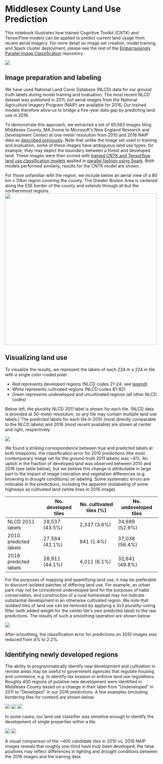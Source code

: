 # Middlesex County Land Use Prediction

This notebook illustrates how trained Cognitive Toolkit (CNTK) and TensorFlow models can be applied to predict current land usage from recent aerial imagery. For more detail on image set creation, model training, and Spark cluster deployment, please see the rest of the [Embarrassingly Parallel Image Classification](https://github.com/Azure/Embarrassingly-Parallel-Image-Classification) repository.

<img src="./img/data_overview/middlesex_ma.png" />

## Image preparation and labeling

We have used National Land Cover Database (NLCD) data for our ground truth labels during model training and evaluation. The most recent NLCD dataset was published in 2011, but aerial images from the National Agriculture Imagery Program (NAIP) are available for 2016. Our trained models therefore allow us to bridge a five-year data gap by predicting land use in 2016.

To demonstrate this approach, we extracted a set of 65,563 images tiling Middlesex County, MA (home to Microsoft's New England Research and Development Center) at one-meter resolution from 2010 and 2016 NAIP data as [described previously](https://github.com/Azure/Embarrassingly-Parallel-Image-Classification/blob/master/image_set_preparation.ipynb). Note that unlike the image set used in training and evaluation, some of these images have ambiguous land use types: for example, they may depict the boundary between a forest and developed land. These images were then scored with [trained CNTK and Tensorflow land use classification models](https://github.com/Azure/Embarrassingly-Parallel-Image-Classification/blob/master/model_training.ipynb) applied in [parallel fashion using Spark](https://github.com/Azure/Embarrassingly-Parallel-Image-Classification/blob/master/scoring_on_spark.ipynb). Both models performed similarly; results for the CNTK model are shown.

For those unfamiliar with the region, we include below an aerial view of a 80 km x 70km region covering the county. The Greater Boston Area is centered along the ESE border of the county and extends through all but the northernmost regions.
<img src="./img/data_overview/mediumnaip_white.png" width="500px" />

## Visualizing land use

To visualize the results, we represent the labels of each 224 m x 224 m tile with a single color-coded pixel:
- Red represents developed regions (NLCD codes 21-24; see [legend](https://www.mrlc.gov/nlcd11_leg.php))
- White represents cultivated regions (NLCD codes 81-82)
- Green represents undeveloped and uncultivated regions (all other NLCD codes)

Below left, the plurality NLCD 2011 label is shown for each tile. (NLCD data is provided at 30-meter resolution, so any tile may contain multiple land use labels.) The predicted labels for each tile in 2010 (most directly comparable to the NLCD labels) and 2016 (most recent available) are shown at center and right, respectively.

<img src="./img/middlesex/true_and_predicted_labels.png"/>

We found a striking correspondence between true and predicted labels at both timepoints. the classification error for 2010 predictions (the most contemporary image set for the ground-truth 2011 labels) was ~4%. An uptick in the fraction of developed land was observed between 2010 and 2016 (see table below), but we believe this change is attributable in large part to the impact of image coloration and vegetation differences (e.g. browning in drought conditions) on labeling. Some systematic errors are noticable in the predictions, including the apparent mislabeling of some highways as cultivated land (white lines in 2016 image).

|   	|No. developed tiles   	|No. cultivated tiles (%)   	|No. undeveloped tiles  	|
|---	|---	|---	|---	|
|NLCD 2011 labels   	|28,537 (43.5%)   	|2,337 (3.6%)   	|34,689 (52.9%)   	|
|2010 predicted labels   	|27,584 (42.1%)   	|941 (1.4%)   	|37,038 (56.4%)   	|
|2016 predicted labels   	|28,911 (44.1%)   	|4,011 (6.1%)   	|32,641 (49.8%)   	|

For the purposes of mapping and quantifying land use, it may be preferable to discount isolated patches of differing land use. For example, an urban park may not be considered undeveloped land for the purposes of habit conservation, and construction of a rural homestead may not indicate substantial development in an otherwise cultivated region. We note that isolated tiles of land use can be removed by applying a 3x3 plurality-voting filter (with added weight for the center tile's own predicted label) to the raw predictions. The results of such a smoothing operation are shown below:

<img src="./img/middlesex/true_and_predicted_labels_smoothened.png"/>

After smoothing, the classification error for predictions on 2010 images was reduced from 4% to 2.2%.

## Identifying newly developed regions

The ability to programmatically identify new development and cultivation in remote areas may be useful to government agencies that regulate housing and commerce, e.g. to identify tax evasion or enforce land use regulations.  Roughly 400 regions of putative new development were identified in Middlesex County based on a change in their label from "Undeveloped" in 2011 to "Developed" in our 2016 predictions. A few examples (including bordering tiles for context) are shown below:

<img src="./img/middlesex/33308.png"/>
<img src="./img/middlesex/36083.png"/>
<img src="./img/middlesex/47331.png"/>

In some cases, our land use classifier was sensitive enough to identify the development of single properties within a tile:

<img src="./img/middlesex/20655.png"/>
<img src="./img/middlesex/37002.png"/>

A visual comparison of the ~400 candidate tiles in 2010 vs. 2016 NAIP images reveals that roughly one-third have truly been developed; the false positives may reflect differences in lighting and drought conditions between the 2016 images and the training data.